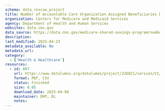 ```yaml
---
schema: data_rescue_project 
title: Number of Accountable Care Organization Assigned Beneficiaries by County
organization: Centers for Medicare and Medicaid Services
agency: Department of Health and Human Services
websites: data.cms.gov
data_source: https://data.cms.gov/medicare-shared-savings-program/number-of-accountable-care-organization-assigned-beneficiaries-by-county
description: 
last_modified: 2025-04-23
metadata_available: No
metadata_url: 
category:
  - ['Health & Healthcare'] 
resources:
  - id: 807
    url: https://www.datalumos.org/datalumos/project/226021/version/V1/view
    format: PDF, CSV
    status: Finished
    size: 0.05
    download_date: 2025-04-08
    maintainer: DRP, DL
    notes: 
---
```

